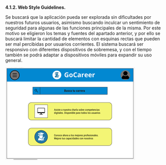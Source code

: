 **4.1.2. Web Style Guidelines.**

Se buscará que la aplicación pueda ser explorada sin dificultades por nuestros futuros usuarios, asimismo buscando inculcar un sentimiento de seguridad para algunas de las funciones principales de la misma. Por este motivo se eligieron los temas y fuentes del apartado anterior, y por ello se buscará limitar la cantidad de elementos con esquinas rectas que pueden ser mal percibidas por usuarios corrientes. El sistema buscará ser responsivo con diferentes dispositivos de sobremesa, y con el tiempo también se podrá adaptar a dispositivos móviles para expandir su uso general.

![StyleGuidelines](images/WebStyleGuidelines.png)